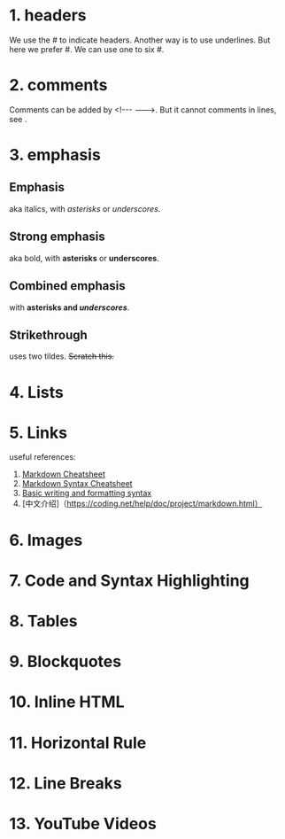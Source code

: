 # 1. headers
We use the \# to indicate headers. Another way is to use underlines. But here we prefer \#. We can use one to six \#.

# 2. comments
<!---  Those words are comments --->
<!--- 
   first comment
   second comment
--->
Comments can be added by \<!--- --->. But it cannot comments in lines, see <!--- --->. 

# 3. emphasis
## Emphasis
aka italics, with *asterisks* or _underscores_.
## Strong emphasis 
aka bold, with **asterisks** or __underscores__.
## Combined emphasis
with **asterisks and _underscores_**.
## Strikethrough
uses two tildes. ~~Scratch this.~~

# 4. Lists

# 5. Links
useful references:
1. [Markdown Cheatsheet](https://github.com/adam-p/markdown-here/wiki/Markdown-Cheatsheet#videos)
2. [Markdown Syntax Cheatsheet](https://guides.github.com/pdfs/markdown-cheatsheet-online.pdf)
3. [Basic writing and formatting syntax](https://help.github.com/articles/basic-writing-and-formatting-syntax/)
4. [中文介绍]（https://coding.net/help/doc/project/markdown.html）

# 6. Images
# 7. Code and Syntax Highlighting
# 8. Tables
# 9. Blockquotes
# 10. Inline HTML
# 11. Horizontal Rule
# 12. Line Breaks
# 13. YouTube Videos
